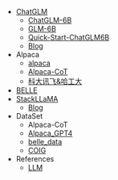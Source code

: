 - [ChatGLM](https://github.com/THUDM/ChatGLM-6B)
  - [ChatGLM-6B](https://mp.weixin.qq.com/s/4QNgF6nAUo8imSaIB_OWmg)
  - [GLM-6B](https://mp.weixin.qq.com/s/WX1EoR23Py_qcVE9g5sXTQ)
  - [Quick-Start-ChatGLM6B](https://mp.weixin.qq.com/s/kNXAuCiX4I7Tj4iwZSTP2Q)
  - [Blog](https://chatglm.cn/blog)
- Alpaca
  - [alpaca](https://mp.weixin.qq.com/s/se0oHEvx50An7ZJDsKE2GQ)
  - [Alpaca-CoT](https://github.com/PhoebusSi/Alpaca-CoT/blob/main/CN_README.md)
  - [科大讯飞&哈工大](https://github.com/ymcui/Chinese-LLaMA-Alpaca)
- [BELLE](https://github.com/LianjiaTech/BELLE)
- [StackLLaMA](https://huggingface.co/spaces/trl-lib/stack-llama)
  - [Blog](https://huggingface.co/blog/stackllama)
- DataSet
  - Alpaca-CoT
  - [Alpaca_GPT4](https://github.com/Instruction-Tuning-with-GPT-4/GPT-4-LLM)
  - [belle_data](https://github.com/LianjiaTech/BELLE/tree/main/data/10M)
  - [COIG](https://huggingface.co/datasets/BAAI/COIG)
- References
  - [LLM](https://mp.weixin.qq.com/s/RD00Lv4HBUeEjbIc-FODbg)
 
 
